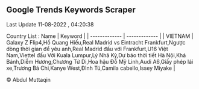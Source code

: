 

## Google Trends Keywords Scraper 
 
Last Update 11-08-2022 , 04:20:38

Country List :
 Name  | Keyword |
| ------------- | ------------- |
| VIETNAM | Galaxy Z Flip4,Hồ Quang Hiếu,Real Madrid vs Eintracht Frankfurt,Ngược dòng thời gian để yêu anh,Real Madrid đấu với Frankfurt,U16 Việt Nam,Viettel đấu Với Kuala Lumpur,Lý Nhã Kỳ,Dự báo thời tiết Hà Nội,Khá Bảnh,Diễm Hương,Chương Tử Di,Hoa hậu Đỗ Mỹ Linh,Audi A6,Giấy phép lái xe,Trương Bá Chi,Kanye West,Đình Tú,Camila cabello,Issey Miyake |



© Abdul Muttaqin 
